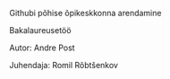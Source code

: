 Githubi põhise õpikeskkonna arendamine
  
Bakalaureusetöö
  
Autor: Andre Post

Juhendaja: Romil Rõbtšenkov